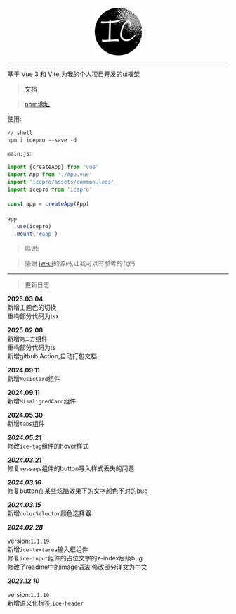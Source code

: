 <span><div style="text-align: center;">![](.\src\assets\png\logo.png)</div></span>
<hr/>

基于 Vue 3 和 Vite,为我的个人项目开发的ui框架

> [文档](https://bilibili-niang.github.io/icePro/#/)

> [npm地址](https://www.npmjs.com/package/icepro)

使用:

```shell
// shell
npm i icepro --save -d
```

`main.js`:

```javascript
import {createApp} from 'vue'
import App from './App.vue'
import 'icepro/assets/common.less'
import icepro from 'icepro'

const app = createApp(App)

app
  .use(icepro)
  .mount('#app')
```

> 鸣谢:

> 感谢 [jw-ui](https://coderyjw.github.io/jw-ui-website/#/home)的源码,让我可以有参考的代码

<hr/>

> 更新日志

__**2025.03.04**__  
新增主题色的切换  
重构部分代码为tsx  


__**2025.02.08**__  
新增`第三方`组件  
重构部分代码为ts  
新增github Action,自动打包文档

__**2024.09.11**__  
新增`MusicCard`组件

__**2024.09.11**__  
新增`MisalignedCard`组件

__**2024.05.30**__  
新增`tabs`组件

__*2024.05.21*__  
修改`ice-tag`组件的hover样式

__*2024.03.21*__  
修复`message`组件的button导入样式丢失的问题

__*2024.03.16*__  
修复button在某些炫酷效果下的文字颜色不对的bug

__*2024.03.15*__  
新增`colorSelector`颜色选择器


__*2024.02.28*__

version:`1.1.19`  
新增`ice-textarea`输入框组件  
修复`ice-input`组件的占位文字的z-index层级bug  
修改了readme中的image语法,修改部分洋文为中文

__*2023.12.10*__

version:`1.1.10`  
新增语义化标签,`ice-header`


